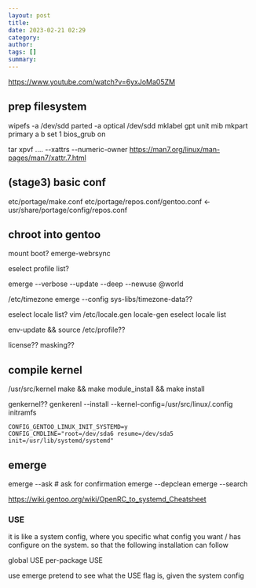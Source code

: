 ```yaml
---
layout: post
title:
date: 2023-02-21 02:29
category:
author:
tags: []
summary:
---
```


https://www.youtube.com/watch?v=6yxJoMa05ZM

## prep filesystem

wipefs -a /dev/sdd
parted -a optical /dev/sdd
mklabel gpt
unit mib
mkpart primary a b
set 1 bios_grub on


tar xpvf .... --xattrs --numeric-owner
https://man7.org/linux/man-pages/man7/xattr.7.html


## (stage3) basic conf

etc/portage/make.conf
etc/portage/repos.conf/gentoo.conf <- usr/share/portage/config/repos.conf

## chroot into gentoo

mount boot?
emerge-webrsync

eselect profile list?

emerge --verbose --update --deep --newuse @world

/etc/timezone
emerge --config sys-libs/timezone-data??

eselect locale list?
vim /etc/locale.gen
locale-gen
eselect locale list

env-update && source /etc/profile??

license??
masking??

## compile kernel

/usr/src/kernel
make && make module_install && make install

genkernel??
genkerenl --install --kernel-config=/usr/src/linux/.config initramfs

```
CONFIG_GENTOO_LINUX_INIT_SYSTEMD=y
CONFIG_CMDLINE="root=/dev/sda6 resume=/dev/sda5 init=/usr/lib/systemd/systemd"
```

## emerge

emerge --ask # ask for confirmation
emerge --depclean
emerge --search

https://wiki.gentoo.org/wiki/OpenRC_to_systemd_Cheatsheet

### USE

it is like a system config, where you specific what config you want / has configure on the system. so that the following installation can follow

global USE
per-package USE

use emerge pretend to see what the USE flag is, given the system config



